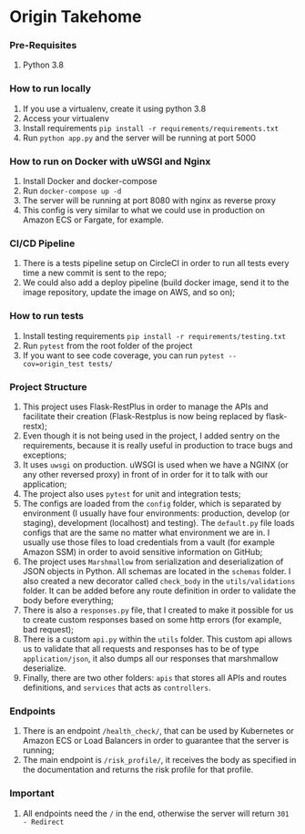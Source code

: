# Origin Takehome

### Pre-Requisites
1. Python 3.8

### How to run locally
1. If you use a virtualenv, create it using python 3.8
2. Access your virtualenv
3. Install requirements `pip install -r requirements/requirements.txt`
4. Run `python app.py` and the server will be running at port 5000

### How to run on Docker with uWSGI and Nginx
1. Install Docker and docker-compose
2. Run `docker-compose up -d`
3. The server will be running at port 8080 with nginx as reverse proxy
4. This config is very similar to what we could use in production on Amazon ECS or Fargate, for example.


### CI/CD Pipeline
1. There is a tests pipeline setup on CircleCI in order to run all tests every time a new commit is sent to the repo;
2. We could also add a deploy pipeline (build docker image, send it to the image repository, update the image on AWS, and so on);

### How to run tests
1. Install testing requirements `pip install -r requirements/testing.txt`
2. Run `pytest` from the root folder of the project
3. If you want to see code coverage, you can run `pytest --cov=origin_test tests/`


### Project Structure
1. This project uses Flask-RestPlus in order to manage the APIs and facilitate their creation (Flask-Restplus is now being replaced by flask-restx);
2. Even though it is not being used in the project, I added sentry on the requirements, because it is really useful in production to trace bugs and exceptions;
3. It uses `uwsgi` on production. uWSGI is used when we have a NGINX (or any other reversed proxy) in front of in order for it to talk with our application;
4. The project also uses `pytest` for unit and integration tests;
5. The configs are loaded from the `config` folder, which is separated by environment (I usually have four environments: production, develop (or staging), development (localhost) and testing). The `default.py` file loads configs that are the same no matter what environment we are in. I usually use those files to load credentials from a vault (for example Amazon SSM) in order to avoid sensitive information on GitHub;
6. The project uses `Marshmallow` from serialization and deserialization of JSON objects in Python. All schemas are located in the `schemas` folder. I also created a new decorator called `check_body` in the `utils/validations` folder. It can be added before any route definition in order to validate the body before everything;
7. There is also a `responses.py` file, that I created to make it possible for us to create custom responses based on some http errors (for example, bad request);
8. There is a custom `api.py` within the `utils` folder. This custom api allows us to validate that all requests and responses has to be of type `application/json`, it also dumps all our responses that marshmallow deserialize.
9. Finally, there are two other folders: `apis` that stores all APIs and routes definitions, and `services` that acts as `controllers`.

### Endpoints
1. There is an endpoint `/health_check/`, that can be used by Kubernetes or Amazon ECS or Load Balancers in order to guarantee that the server is running;
2. The main endpoint is `/risk_profile/`, it receives the body as specified in the documentation and returns the risk profile for that profile.


### Important
1. All endpoints need the `/` in the end, otherwise the server will return `301 - Redirect`
